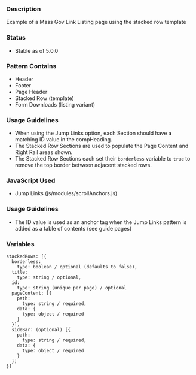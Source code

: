 ### Description
Example of a Mass Gov Link Listing page using the stacked row template

### Status
* Stable as of 5.0.0

### Pattern Contains
* Header
* Footer
* Page Header
* Stacked Row (template)
* Form Downloads (listing variant)

### Usage Guidelines
* When using the Jump Links option, each Section should have a matching ID value in the compHeading.
* The Stacked Row Sections are used to populate the Page Content and Right Rail areas shown.
* The Stacked Row Sections each set their `borderless` variable to `true` to remove the top border between adjacent stacked rows.

### JavaScript Used
* Jump Links (js/modules/scrollAnchors.js)

### Usage Guidelines
* The ID value is used as an anchor tag when the Jump Links pattern is added as a table of contents (see guide pages)

### Variables
~~~
stackedRows: [{
  borderless:
    type: boolean / optional (defaults to false),
  title:
    type: string / optional,
  id: 
    type: string (unique per page) / optional
  pageContent: [{
    path: 
      type: string / required,
    data: {
      type: object / required
    }
  }],
  sideBar: (optional) [{
    path: 
      type: string / required,
    data: {
      type: object / required
    }
  }]
}]
~~~

